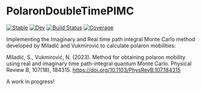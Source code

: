 # PolaronDoubleTimePIMC

[![Stable](https://img.shields.io/badge/docs-stable-blue.svg)](https://Frost-group.github.io/PolaronDoubleTimePIMC.jl/stable/)
[![Dev](https://img.shields.io/badge/docs-dev-blue.svg)](https://Frost-group.github.io/PolaronDoubleTimePIMC.jl/dev/)
[![Build Status](https://github.com/Frost-group/PolaronDoubleTimePIMC.jl/actions/workflows/CI.yml/badge.svg?branch=main)](https://github.com/Frost-group/PolaronDoubleTimePIMC.jl/actions/workflows/CI.yml?query=branch%3Amain)
[![Coverage](https://codecov.io/gh/Frost-group/PolaronDoubleTimePIMC.jl/branch/main/graph/badge.svg)](https://codecov.io/gh/Frost-group/PolaronDoubleTimePIMC.jl)

Implementing the Imaginary and Real time path integral Monte Carlo method developed by Miladić and Vukmirović to calculate polaron mobilities:

Miladić, S., Vukmirović, N. (2023). Method for obtaining polaron mobility using real and imaginary time path-integral quantum Monte Carlo. Physical Review B, 107(18), 184315. https://doi.org/10.1103/PhysRevB.107.184315

A work in progress!

